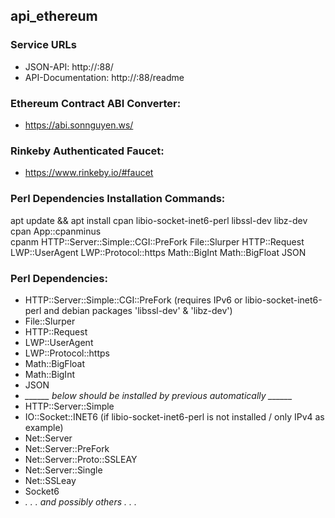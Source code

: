 ## api_ethereum

### Service URLs
* JSON-API: http://<ip>:88/
* API-Documentation: http://<ip>:88/readme

### Ethereum Contract ABI Converter:
 - https://abi.sonnguyen.ws/
 
### Rinkeby Authenticated Faucet:
 - https://www.rinkeby.io/#faucet

### Perl Dependencies Installation Commands:
apt update && apt install cpan libio-socket-inet6-perl libssl-dev libz-dev \
cpan App::cpanminus \
cpanm HTTP::Server::Simple::CGI::PreFork File::Slurper HTTP::Request LWP::UserAgent LWP::Protocol::https Math::BigInt Math::BigFloat JSON
 
### Perl Dependencies:
 - HTTP::Server::Simple::CGI::PreFork   (requires IPv6 or libio-socket-inet6-perl and debian packages 'libssl-dev' & 'libz-dev')
 - File::Slurper
 - HTTP::Request
 - LWP::UserAgent
 - LWP::Protocol::https
 - Math::BigFloat
 - Math::BigInt
 - JSON
 - *______ below should be installed by previous automatically ______*
 - HTTP::Server::Simple
 - IO::Socket::INET6  (if libio-socket-inet6-perl is not installed / only IPv4 as example)
 - Net::Server
 - Net::Server::PreFork
 - Net::Server::Proto::SSLEAY
 - Net::Server::Single
 - Net::SSLeay
 - Socket6
 - *. . . and possibly others . . .*
